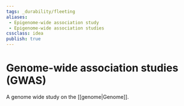 ```yaml
---
tags: _durability/fleeting
aliases:
 - Epigenome-wide association study
 - Epigenome-wide association studies
cssclass: idea
publish: true
---
```

# Genome-wide association studies (GWAS)

A genome wide study on the [[genome|Genome]].
